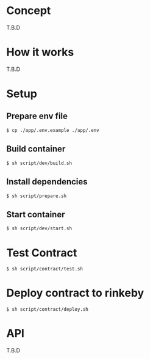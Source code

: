 # Concept

T.B.D

# How it works

T.B.D

# Setup

## Prepare env file

```
$ cp ./app/.env.example ./app/.env
```

## Build container

```
$ sh script/dev/build.sh
```

## Install dependencies

```
$ sh script/prepare.sh
```

## Start container

```
$ sh script/dev/start.sh
```

# Test Contract

```
$ sh script/contract/test.sh
```

# Deploy contract to rinkeby

```
$ sh script/contract/deploy.sh
```

# API

T.B.D

